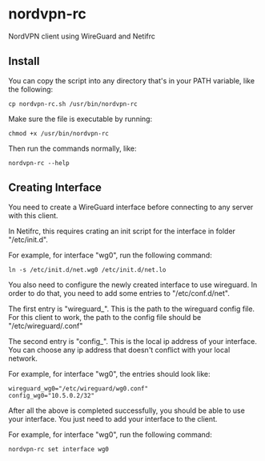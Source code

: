 # nordvpn-rc

NordVPN client using WireGuard and Netifrc

## Install

You can copy the script into any directory that's in your PATH variable, like the following:
```
cp nordvpn-rc.sh /usr/bin/nordvpn-rc
```
Make sure the file is executable by running:
```
chmod +x /usr/bin/nordvpn-rc
```
Then run the commands normally, like:
```
nordvpn-rc --help
```

## Creating Interface

You need to create a WireGuard interface before connecting to any server with this client.

In Netifrc, this requires crating an init script for the interface in folder "/etc/init.d".

For example, for interface "wg0", run the following command:
```
ln -s /etc/init.d/net.wg0 /etc/init.d/net.lo
```

You also need to configure the newly created interface to use wireguard.
In order to do that, you need to add some entries to "/etc/conf.d/net".

The first entry is "wireguard_<interface>". This is the path to the wireguard config file.
For this client to work, the path to the config file should be "/etc/wireguard/<interface>.conf"

The second entry is "config_<interface>". This is the local ip address of your interface.
You can choose any ip address that doesn't conflict with your local network.

For example, for interface "wg0", the entries should look like:
```
wireguard_wg0="/etc/wireguard/wg0.conf"
config_wg0="10.5.0.2/32"
```

After all the above is completed successfully, you should be able to use your interface.
You just need to add your interface to the client.

For example, for interface "wg0", run the following command:
```
nordvpn-rc set interface wg0
```

